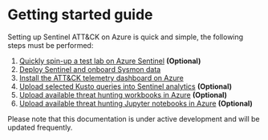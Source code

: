 Getting started guide
=====
Setting up Sentinel ATT&CK on Azure is quick and simple, the following steps must be performed:

1. [Quickly spin-up a test lab on Azure Sentinel](https://github.com/BlueTeamToolkit/sentinel-attack/blob/master/lab/README.md) **(Optional)** 
2. [Deploy Sentinel and onboard Sysmon data](https://github.com/BlueTeamToolkit/sentinel-attack/blob/master/guides/Sysmon-onboarding-quickstart.md)  
3. [Install the ATT&CK telemetry dashboard on Azure](https://github.com/BlueTeamToolkit/sentinel-attack/blob/master/dashboards/README.md)
4. [Upload selected Kusto queries into Sentinel analytics](https://github.com/BlueTeamToolkit/sentinel-attack/blob/master/detections/README.md) **(Optional)**
5. [Upload available threat hunting workbooks in Azure](https://github.com/BlueTeamToolkit/sentinel-attack/blob/master/hunting/workbooks/README.md) **(Optional)** 
6. [Upload available threat hunting Jupyter notebooks in Azure](https://github.com/BlueTeamToolkit/sentinel-attack/blob/master/hunting/notebooks/README.md) **(Optional)** 

Please note that this documentation is under active development and will be updated frequently.